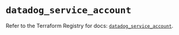 # `datadog_service_account`

Refer to the Terraform Registry for docs: [`datadog_service_account`](https://registry.terraform.io/providers/datadog/datadog/3.35.0/docs/resources/service_account).
